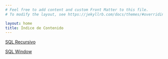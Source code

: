 ```yaml
---
# Feel free to add content and custom Front Matter to this file.
# To modify the layout, see https://jekyllrb.com/docs/themes/#overriding-theme-defaults

layout: home
title: Índice de Contenido
---
```


[SQL Recursivo](/sql-recursivo)

[SQL Window](/sql-window)